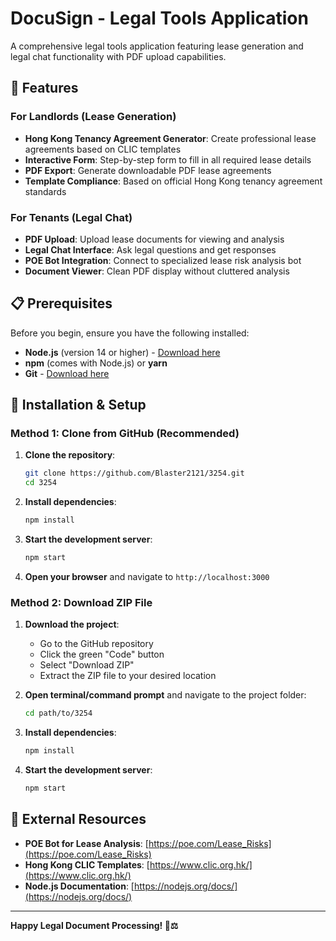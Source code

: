 # DocuSign - Legal Tools Application

A comprehensive legal tools application featuring lease generation and legal chat functionality with PDF upload capabilities.

## 🚀 Features

### For Landlords (Lease Generation)
- **Hong Kong Tenancy Agreement Generator**: Create professional lease agreements based on CLIC templates
- **Interactive Form**: Step-by-step form to fill in all required lease details
- **PDF Export**: Generate downloadable PDF lease agreements
- **Template Compliance**: Based on official Hong Kong tenancy agreement standards

### For Tenants (Legal Chat)
- **PDF Upload**: Upload lease documents for viewing and analysis
- **Legal Chat Interface**: Ask legal questions and get responses
- **POE Bot Integration**: Connect to specialized lease risk analysis bot
- **Document Viewer**: Clean PDF display without cluttered analysis

## 📋 Prerequisites

Before you begin, ensure you have the following installed:
- **Node.js** (version 14 or higher) - [Download here](https://nodejs.org/)
- **npm** (comes with Node.js) or **yarn**
- **Git** - [Download here](https://git-scm.com/)

## 🔧 Installation & Setup

### Method 1: Clone from GitHub (Recommended)

1. **Clone the repository**:
   ```bash
   git clone https://github.com/Blaster2121/3254.git
   cd 3254
   ```

2. **Install dependencies**:
   ```bash
   npm install
   ```

3. **Start the development server**:
   ```bash
   npm start
   ```

4. **Open your browser** and navigate to `http://localhost:3000`

### Method 2: Download ZIP File

1. **Download the project**:
   - Go to the GitHub repository
   - Click the green "Code" button
   - Select "Download ZIP"
   - Extract the ZIP file to your desired location

2. **Open terminal/command prompt** and navigate to the project folder:
   ```bash
   cd path/to/3254
   ```

3. **Install dependencies**:
   ```bash
   npm install
   ```

4. **Start the development server**:
   ```bash
   npm start
   ```


## 🔗 External Resources

- **POE Bot for Lease Analysis**: [https://poe.com/Lease_Risks](https://poe.com/Lease_Risks)
- **Hong Kong CLIC Templates**: [https://www.clic.org.hk/](https://www.clic.org.hk/)
- **Node.js Documentation**: [https://nodejs.org/docs/](https://nodejs.org/docs/)

---

**Happy Legal Document Processing! 📄⚖️**
